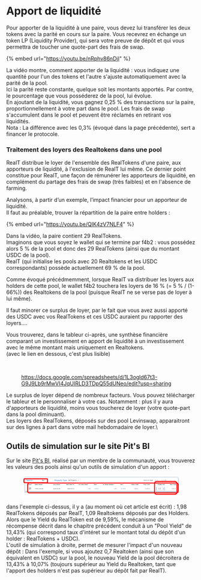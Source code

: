 # Apport de liquidité

Pour apporter de la liquidité à une paire, vous devez lui transférer les deux tokens avec la parité en cours sur la paire. Vous recevrez en échange un token LP (Liquidity Provider), qui sera votre preuve de dépôt et qui vous permettra de toucher une quote-part des frais de swap.

{% embed url="https://youtu.be/nRphv86nDjI" %}

La vidéo montre, comment apporter de la liquidité : vous indiquez une quantité pour l'un des tokens et l'autre s'ajuste automatiquement avec la parité de la pool.\
Ici la parité reste constante, quelque soit les montants apportés. Par contre, le pourcentage que vous posséderez de la pool, lui évolue.\
En ajoutant de la liquidité, vous gagnez 0,25 % des transactions sur la paire, proportionnellement à votre part dans le pool. Les frais de swap s'accumulent  dans le pool et peuvent être réclamés en retirant vos liquidités.\
Nota : La différence avec les 0,3% (évoqué dans la page précédente), sert a financer le protocole.

### Traitement des loyers des Realtokens dans une pool

RealT distribue le loyer de l'ensemble des RealTokens d'une paire, aux apporteurs de liquidité, à l'exclusion de RealT lui même. Ce dernier point constitue pour RealT, une façon de rémunérer les apporteurs de liquidité, en complément du partage des frais de swap (très faibles) et en l'absence de farming.

Analysons, à partir d’un exemple, l’impact financier pour un apporteur de liquidité.\
Il faut au préalable, trouver la répartition de la paire entre holders :&#x20;

{% embed url="https://youtu.be/QIK4zV7NLF4" %}

Dans la vidéo, la paire contient 29 RealTokens.\
Imaginons que vous soyez le wallet qui se termine par f4b2 : vous possédez alors 5 % de la pool et donc des 29 RealTokens (ainsi que du montant USDC de la pool).\
RealT (qui initialise les pools avec 20 Realtokens et les USDC correspondants) possède actuellement 69 % de la pool.

Comme évoqué précédmemment, lorsque RealT va distribuer les loyers aux holders de cette pool, le wallet f4b2 touchera les loyers de 16 % (= 5 % / (1- 66%)) des Realtokens de la pool (puisque RealT ne se verse pas de loyer à lui même).

Il faut minorer ce surplus de loyer, par le fait que vous avez aussi apporté des USDC avec vos RealTokens et ces USDC auraient pu rapporter des loyers....

Vous trouverez, dans le tableur ci-après, une synthèse financière comparant un investissement en apport de liquidité à un investissement avec le même montant mais uniquement en Realtokens.\
(avec le lien en dessous, c'est plus lisible)

<figure><img src="../../../.gitbook/assets/image (251).png" alt=""><figcaption><p><a href="https://docs.google.com/spreadsheets/d/1L3ogld67t3-G9J9Lb9rMwVI4JqUIRLD3TDpQ55dUNeo/edit?usp=sharing">https://docs.google.com/spreadsheets/d/1L3ogld67t3-G9J9Lb9rMwVI4JqUIRLD3TDpQ55dUNeo/edit?usp=sharing</a></p></figcaption></figure>

Le surplus de loyer dépend de nombreux facteurs. Vous pouvez télécharger le tableur et le personnaliser à votre cas. Notamment : plus il y aura d'apporteurs de liquidité, moins vous toucherez de loyer (votre quote-part dans la pool diminuant).\
Les loyers des RealTokens, déposés sur des pool Levinswap, apparaitront sur des lignes à part dans votre mail hebdomadaire de loyer.\


## Outils de simulation sur le site Pit's BI

Sur le site [Pit's BI](https://realt.pitsbi.io/stats), réalisé par un membre de la communauté, vous trouverez les valeurs des pools ainsi qu'un outils de simulation d'un apport :

<figure><img src="../../../.gitbook/assets/image (1) (1) (1) (1) (1) (1) (1) (1) (1) (1) (1) (1) (1) (1) (1) (1) (1) (1) (1) (1) (1) (1) (1) (1) (1).png" alt=""><figcaption></figcaption></figure>

dans l'exemple ci-dessus, il y a (au moment où cet article est écrit) : 1,98 RealTokens déposés par RealT, 1,09 Realtokens déposés par des Holders. \
Alors que le Yield du RealToken est de 9,59%, le mécanisme de récompense décrit dans le chapitre précédent conduit à un "Pool Yield" de 13,43% (qui correspond taux d'intéret sur le montant total du dépôt d'un holder : RealTokens + USDC).\
L'outil de simulation à droite, permet de mesurer l'impact d'un nouveau dépôt : Dans l'exemple, si vous ajoutez 0,7 Realtoken (ainsi que son équivalent en USDC) sur la pool, le nouveau Yield de la pool décroitera de 13,43% à 10,07% (toujours supérieur au Yield du Realtoken, tant que l'apport des holders n'est pas supérieur au dépôt fait par RealT).

